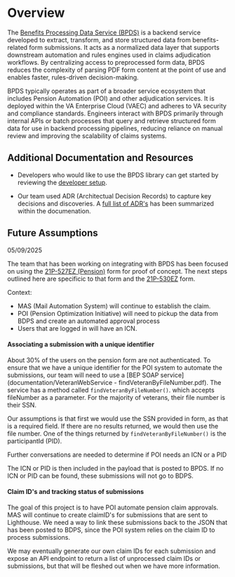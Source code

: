 # Overview

The [Benefits Processing Data Service (BPDS)](https://department.va.gov/privacy/wp-content/uploads/sites/5/2024/09/FY24BenefitsProcessingDataServiceBPDSPIA_508.pdf) is a backend service developed to extract, transform, and store structured data from benefits-related form submissions. It acts as a normalized data layer that supports downstream automation and rules engines used in claims adjudication workflows. By centralizing access to preprocessed form data, BPDS reduces the complexity of parsing PDF form content at the point of use and enables faster, rules-driven decision-making.

BPDS typically operates as part of a broader service ecosystem that includes Pension Automation (POI) and other adjudication services. It is deployed within the VA Enterprise Cloud (VAEC) and adheres to VA security and compliance standards. Engineers interact with BPDS primarily through internal APIs or batch processes that query and retrieve structured form data for use in backend processing pipelines, reducing reliance on manual review and improving the scalability of claims systems.

## Additional Documentation and Resources 

- Developers who would like to use the BPDS library can get started by reviewing the [developer setup](documentation/README.md#developer-setup).

- Our team used ADR (Architectual Decision Records) to capture key decisions and discoveries.  A [full list of ADR's](documentation/README.md#list-of-architectual-decisions) has been summarized within the documenation.



## Future Assumptions

05/09/2025

The team that has been working on integrating with BPDS has been focused on using the [21P-527EZ (Pension)](https://www.va.gov/pension/apply-for-veteran-pension-form-21p-527ez/introduction) form for proof of concept.  The next steps outlined here are specificic to that form and the [21P-530EZ](https://www.va.gov/burials-memorials/veterans-burial-allowance/apply-for-allowance-form-21p-530ez/introduction) form.  

Context:

- MAS (Mail Automation System) will continue to establish the claim.
- POI (Pension Optimization Initiative) will need to pickup the data from BDPS and create an automated approval process
- Users that are logged in will have an ICN.

#### Associating a submission with a unique identifier

About 30% of the users on the pension form are not authenticated.  To ensure that we have a unique identifier for the POI system to automate the submissions, our team will need to use a [BEP SOAP service](documentation/VeteranWebService - findVeteranByFileNumber.pdf).  The service has a method called `findVeteranByFileNumber()`. which accepts fileNumber as a parameter.  For the majority of veterans, their file number is their SSN.

Our assumptions is that first we would use the SSN provided in form, as that is a required field.  If there are no results returned, we would then use the file number.  One of the things returned by `findVeteranByFileNumber()` is the participantId (PID). 

Further conversations are needed to determine if POI needs an ICN or a PID

The ICN or PID is then included in the payload that is posted to BPDS.  If no ICN or PID can be found, these submissions will not go to BDPS.

#### Claim ID's and tracking status of submissions

The goal of this project is to have POI automate pension claim approvals.  MAS will continue to create claimID's for submissions that are sent to Lighthouse.  We need a way to link these submissions back to the JSON that has been posted to BDPS, since the POI system relies on the claim ID to process submissions.  

We may eventually generate our own claim IDs for each submission and expose an API endpoint to return a list of unprocessed claim IDs or submissions, but that will be fleshed out when we have more information.
